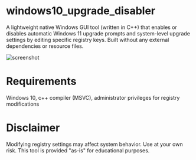 # windows10_upgrade_disabler

A lightweight native Windows GUI tool (written in C++) that enables or disables automatic Windows 11 upgrade prompts and system-level upgrade settings by editing specific registry keys. Built without any external dependencies or resource files.

![screenshot](https://github.com/user-attachments/assets/c25e62cb-8ddb-464e-9798-ebf25f1124e7)



# Requirements

Windows 10, c++ compiler (MSVC), administrator privileges for registry modifications

#  Disclaimer

Modifying registry settings may affect system behavior. Use at your own risk. This tool is provided "as-is" for educational purposes.
